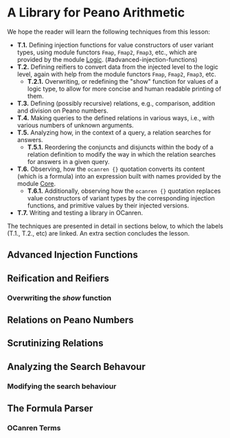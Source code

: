 # A Library for Peano Arithmetic


We hope the reader will learn the following techniques from this lesson:
- **T.1.** Defining injection functions for value constructors of user variant types, using module functors
  `Fmap`, `Fmap2`, `Fmap3`, etc., which are provided by the module [Logic](../../Installation/ocanren/src/core/Logic.mli). (#advanced-injection-functions)
- **T.2.** Defining reifiers to convert data from the injected level to the logic level,
  again with help from the module functors  `Fmap`, `Fmap2`, `Fmap3`, etc.
  - **T.2.1.** Overwriting, or redefining the "show" function for values of a logic type,
    to allow for more concise and human readable printing of them.
- **T.3.** Defining (possibly recursive) relations, e.g.,  comparison, addition and division on Peano numbers.
- **T.4.** Making queries to the defined relations in various ways, i.e., with various numbers
  of unknown arguments. 
- **T.5.** Analyzing how, in the context of a query, a relation searches for answers.
  - **T.5.1.** Reordering the conjuncts and disjuncts within the body of a relation definition
    to modify the way in which the relation searches for answers in a given query.
- **T.6.** Observing, how the `ocanren {}` quotation converts its content (which is a formula) into
  an expression built with names  provided by the module [Core](../../Installation/ocanren/src/core/Core.mli).
     - **T.6.1.** Additionally, observing how the `ocanren {}` quotation replaces  value constructors
     of variant types by the corresponding injection functions, and primitive values by their
     injected versions.
- **T.7.** Writing and testing a library in OCanren.

The techniques are presented in detail in sections below, to which the labels (T.1., T.2., etc) are linked.
An extra section concludes the lesson. 

## Advanced Injection Functions

## Reification and Reifiers

### Overwriting the _show_ function

## Relations on Peano Numbers

## Scrutinizing Relations

## Analyzing the Search Behavour

### Modifying the search behaviour

## The Formula Parser

### OCanren Terms